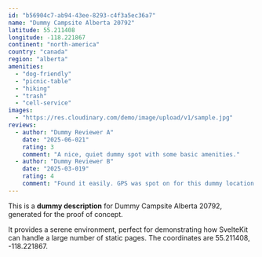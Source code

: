 ```yaml
---
id: "b56904c7-ab94-43ee-8293-c4f3a5ec36a7"
name: "Dummy Campsite Alberta 20792"
latitude: 55.211408
longitude: -118.221867
continent: "north-america"
country: "canada"
region: "alberta"
amenities:
  - "dog-friendly"
  - "picnic-table"
  - "hiking"
  - "trash"
  - "cell-service"
images:
  - "https://res.cloudinary.com/demo/image/upload/v1/sample.jpg"
reviews:
  - author: "Dummy Reviewer A"
    date: "2025-06-021"
    rating: 3
    comment: "A nice, quiet dummy spot with some basic amenities."
  - author: "Dummy Reviewer B"
    date: "2025-03-019"
    rating: 4
    comment: "Found it easily. GPS was spot on for this dummy location."
---
```


This is a **dummy description** for Dummy Campsite Alberta 20792, generated for the proof of concept.

It provides a serene environment, perfect for demonstrating how SvelteKit can handle a large number of static pages. The coordinates are 55.211408, -118.221867.

